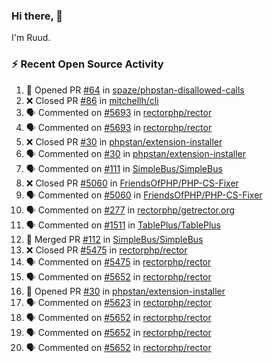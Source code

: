 ### Hi there, 👋

I'm Ruud.
 
### :zap: Recent Open Source Activity

<!--START_SECTION:activity-->
1. 💪 Opened PR [#64](https://github.com/spaze/phpstan-disallowed-calls/pull/64) in [spaze/phpstan-disallowed-calls](https://github.com/spaze/phpstan-disallowed-calls)
2. ❌ Closed PR [#86](https://github.com/mitchellh/cli/pull/86) in [mitchellh/cli](https://github.com/mitchellh/cli)
3. 🗣 Commented on [#5693](https://github.com/rectorphp/rector/issues/5693) in [rectorphp/rector](https://github.com/rectorphp/rector)
4. 🗣 Commented on [#5693](https://github.com/rectorphp/rector/issues/5693) in [rectorphp/rector](https://github.com/rectorphp/rector)
5. ❌ Closed PR [#30](https://github.com/phpstan/extension-installer/pull/30) in [phpstan/extension-installer](https://github.com/phpstan/extension-installer)
6. 🗣 Commented on [#30](https://github.com/phpstan/extension-installer/issues/30) in [phpstan/extension-installer](https://github.com/phpstan/extension-installer)
7. 🗣 Commented on [#111](https://github.com/SimpleBus/SimpleBus/issues/111) in [SimpleBus/SimpleBus](https://github.com/SimpleBus/SimpleBus)
8. ❌ Closed PR [#5060](https://github.com/FriendsOfPHP/PHP-CS-Fixer/pull/5060) in [FriendsOfPHP/PHP-CS-Fixer](https://github.com/FriendsOfPHP/PHP-CS-Fixer)
9. 🗣 Commented on [#5060](https://github.com/FriendsOfPHP/PHP-CS-Fixer/issues/5060) in [FriendsOfPHP/PHP-CS-Fixer](https://github.com/FriendsOfPHP/PHP-CS-Fixer)
10. 🗣 Commented on [#277](https://github.com/rectorphp/getrector.org/issues/277) in [rectorphp/getrector.org](https://github.com/rectorphp/getrector.org)
11. 🗣 Commented on [#1511](https://github.com/TablePlus/TablePlus/issues/1511) in [TablePlus/TablePlus](https://github.com/TablePlus/TablePlus)
12. 🎉 Merged PR [#112](https://github.com/SimpleBus/SimpleBus/pull/112) in [SimpleBus/SimpleBus](https://github.com/SimpleBus/SimpleBus)
13. ❌ Closed PR [#5475](https://github.com/rectorphp/rector/pull/5475) in [rectorphp/rector](https://github.com/rectorphp/rector)
14. 🗣 Commented on [#5475](https://github.com/rectorphp/rector/issues/5475) in [rectorphp/rector](https://github.com/rectorphp/rector)
15. 🗣 Commented on [#5652](https://github.com/rectorphp/rector/issues/5652) in [rectorphp/rector](https://github.com/rectorphp/rector)
16. 💪 Opened PR [#30](https://github.com/phpstan/extension-installer/pull/30) in [phpstan/extension-installer](https://github.com/phpstan/extension-installer)
17. 🗣 Commented on [#5623](https://github.com/rectorphp/rector/issues/5623) in [rectorphp/rector](https://github.com/rectorphp/rector)
18. 🗣 Commented on [#5652](https://github.com/rectorphp/rector/issues/5652) in [rectorphp/rector](https://github.com/rectorphp/rector)
19. 🗣 Commented on [#5652](https://github.com/rectorphp/rector/issues/5652) in [rectorphp/rector](https://github.com/rectorphp/rector)
20. 🗣 Commented on [#5652](https://github.com/rectorphp/rector/issues/5652) in [rectorphp/rector](https://github.com/rectorphp/rector)
<!--END_SECTION:activity-->
